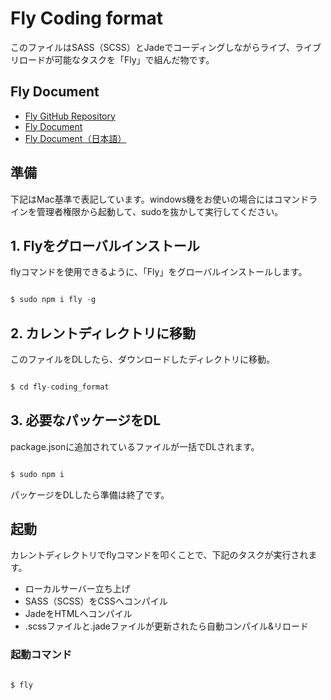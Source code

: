 # Fly Coding format

このファイルはSASS（SCSS）とJadeでコーディングしながらライブ、ライブリロードが可能なタスクを「Fly」で組んだ物です。

## Fly Document

* [Fly GitHub Repository](https://github.com/bucaran/fly)
* [Fly Document](https://github.com/bucaran/fly/blob/master/docs/README.md)
* [Fly Document（日本語）](https://github.com/bucaran/fly/blob/master/docs/README.ja.md)

## 準備

下記はMac基準で表記しています。windows機をお使いの場合にはコマンドラインを管理者権限から起動して、sudoを抜かして実行してください。


## 1. Flyをグローバルインストール

flyコマンドを使用できるように、「Fly」をグローバルインストールします。

```js

$ sudo npm i fly -g

```

## 2. カレントディレクトリに移動

このファイルをDLしたら、ダウンロードしたディレクトリに移動。

```js

$ cd fly-coding_format

```

## 3. 必要なパッケージをDL

package.jsonに追加されているファイルが一括でDLされます。

```js

$ sudo npm i

```

パッケージをDLしたら準備は終了です。

## 起動

カレントディレクトリでflyコマンドを叩くことで、下記のタスクが実行されます。

* ローカルサーバー立ち上げ
* SASS（SCSS）をCSSへコンパイル
* JadeをHTMLへコンパイル
* .scssファイルと.jadeファイルが更新されたら自動コンパイル&リロード

### 起動コマンド

```js

$ fly

```



